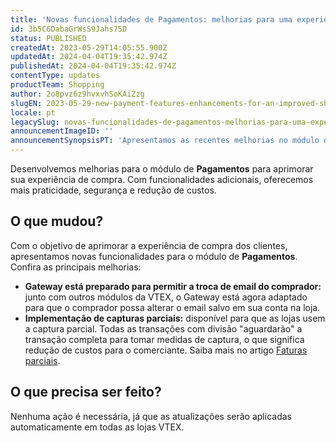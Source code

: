 ```yaml
---
title: 'Novas funcionalidades de Pagamentos: melhorias para uma experiência de compra aprimorada'
id: 3b5C6DabaGrWsS9Jahs75D
status: PUBLISHED
createdAt: 2023-05-29T14:05:55.900Z
updatedAt: 2024-04-04T19:35:42.974Z
publishedAt: 2024-04-04T19:35:42.974Z
contentType: updates
productTeam: Shopping
author: 2o8pvz6z9hvxvhSoKAiZzg
slugEN: 2023-05-29-new-payment-features-enhancements-for-an-improved-shopping-experience
locale: pt
legacySlug: novas-funcionalidades-de-pagamentos-melhorias-para-uma-experiencia-de-compra
announcementImageID: ''
announcementSynopsisPT: 'Apresentamos as recentes melhorias no módulo de Pagamentos para aprimorar sua experiência de compra.'
---
```


Desenvolvemos melhorias para o módulo de **Pagamentos** para aprimorar sua experiência de compra. Com funcionalidades adicionais, oferecemos mais praticidade, segurança e redução de custos.

## O que mudou?

Com o objetivo de aprimorar a experiência de compra dos clientes, apresentamos novas funcionalidades para o módulo de **Pagamentos**. Confira as principais melhorias:

* **Gateway está preparado para permitir a troca de email do comprador:** junto com outros módulos da VTEX, o Gateway está agora adaptado para que o comprador possa alterar o email salvo em sua conta na loja. 
* **Implementação de capturas  parciais:** disponível para que as lojas usem a captura  parcial. Todas as transações com divisão "aguardarão" a transação completa para tomar medidas de captura, o que significa redução de custos para o comerciante. Saiba mais no artigo [Faturas parciais](/pt/tracks/pedidos--2xkTisx4SXOWXQel8Jg8sa/q9GPspTb9cHlMeAZfdEUe).

## O que precisa ser feito?

Nenhuma ação é necessária, já que as atualizações serão aplicadas automaticamente em todas as lojas VTEX. 

